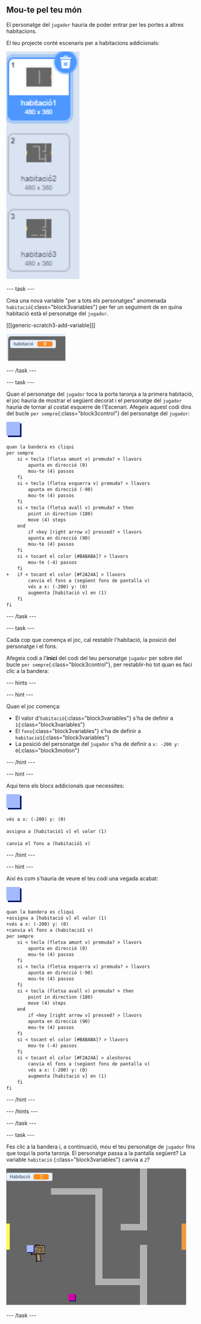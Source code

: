 ## Mou-te pel teu món

El personatge del `jugador` hauria de poder entrar per les portes a altres habitacions.

El teu projecte conté escenaris per a habitacions addicionals:

![captura de pantalla](images/world-backdrops.png)

\--- task \---

Crea una nova variable "per a tots els personatges" anomenada `habitació`{:class="block3variables"} per fer un seguiment de en quina habitació està el personatge del `jugador`.

[[[generic-scratch3-add-variable]]]

![captura de pantalla](images/world-room.png)

\--- /task \---

\--- task \---

Quan el personatge del `jugador` toca la porta taronja a la primera habitació, el joc hauria de mostrar el següent decorat i el personatge del `jugador` hauria de tornar al costat esquerre de l'Escenari. Afegeix aquest codi dins del bucle `per sempre`{:class="block3control"} del personatge del `jugador`:

![jugador](images/player.png)

```blocks3
quan la bandera es cliqui
per sempre
    si < tecla (fletxa amunt v) premuda? > llavors
        apunta en direcció (0)
        mou-te (4) passos
    fi
    si < tecla (fletxa esquerra v) premuda? > llavors
        apunta en direcció (-90)
        mou-te (4) passos
    fi
    si < tecla (fletxa avall v) premuda? > then
        point in direction (180)
        move (4) steps
    end
        if <key [right arrow v] pressed? > llavors
        apunta en direcció (90)
        mou-te (4) passos
    fi
    si < tocant el color [#BABABA]? > llavors
        mou-te (-4) passos
    fi
+   if < tocant el color [#F2A24A] > llavors
        canvia el fons a (següent fons de pantalla v)
        vés a x: (-200) y: (0)
        augmenta [habitació v] en (1)
    fi
fi
```

\--- /task \---

\--- task \---

Cada cop que comença el joc, cal restablir l'habitació, la posició del personatge i el fons.

Afegeix codi a l'**inici** del codi del teu personatge `jugador` per sobre del bucle `per sempre`{:class="block3control"}, per restablir-ho tot quan es faci clic a la bandera:

\--- hints \---

\--- hint \---

Quan el joc comença:

+ El valor d'`habitació`{:class="block3variables"} s'ha de definir a `1`{:class="block3variables"}
+ El `fons`{:class="block3variables"} s'ha de definir a `habitació1`{:class="block3variables"}
+ La posició del personatge del `jugador` s'ha de definir a `x: -200 y: 0`{:class="block3motion"}

\--- /hint \---

\--- hint \---

Aquí tens els blocs addicionals que necessites:

![jugador](images/player.png)

```blocks3
vés a x: (-200) y: (0)

assigna a [habitació1 v] el valor (1)

canvia el fons a (habitació1 v)
```

\--- /hint \---

\--- hint \---

Així és com s'hauria de veure el teu codi una vegada acabat:

![jugador](images/player.png)

```blocks3
quan la bandera es cliqui
+assigna a [habitació v] el valor (1)
+vés a x: (-200) y: (0)
+canvia el fons a (habitació1 v)
per sempre
    si < tecla (fletxa amunt v) premuda? > llavors
        apunta en direcció (0)
        mou-te (4) passos
    fi
    si < tecla (fletxa esquerra v) premuda? > llavors
        apunta en direcció (-90)
        mou-te (4) passos
    fi
    si < tecla (fletxa avall v) premuda? > then
        point in direction (180)
        move (4) steps
    end
        if <key [right arrow v] pressed? > llavors
        apunta en direcció (90)
        mou-te (4) passos
    fi
    si < tocant el color [#BABABA]? > llavors
        mou-te (-4) passos
    fi
    si < tocant el color [#F2A24A] > aleshores
        canvia el fons a (següent fons de pantalla v)
        vés a x: (-200) y: (0)
        augmenta [habitació v] en (1)
    fi
fi
```

\--- /hint \---

\--- /hints \---

\--- /task \---

\--- task \---

Fes clic a la bandera i, a continuació, mou el teu personatge de `jugador` fins que toqui la porta taronja. El personatge passa a la pantalla següent? La variable `habitació` {:class="block3variables"} canvia a `2`?

![captura de pantalla](images/world-room-test.png)

\--- /task \---